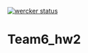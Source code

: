 [![wercker status](https://app.wercker.com/status/f5ccc817829fb790cb531d0223d3583a/m "wercker status")](https://app.wercker.com/project/bykey/f5ccc817829fb790cb531d0223d3583a)

# Team6_hw2
